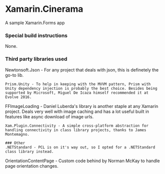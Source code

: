 # Xamarin.Cinerama
A sample Xamarin.Forms app

### Special build instructions
None.

### Third party libraries used
Newtonsoft.Json - For any project that deals with json, this is definetely the go-to lib.
```
Prism.Unity - To help in keeping with the MVVM pattern, Prism with Unity dependency injection is probably the best choice. Besides being supported by Microsoft, Miguel De Icaza himself recommended it at Evolve 2016.
```
FFImageLoading - Daniel Luberda's library is another staple at any Xamarin project. Deals very well with image caching and has a lot useful built in features like async download of image urls.
```
Xam.Plugin.Connectivity - A simple cross-platform abstraction for handling connectivity in class library projects, thanks to James Montemagno.

### Other
.NETStandard - PCL is on it's way out, so I opted for a .NETStandard class library instead.
```
OrientationContentPage - Custom code behind by Norman McKay to handle page orientation changes.
